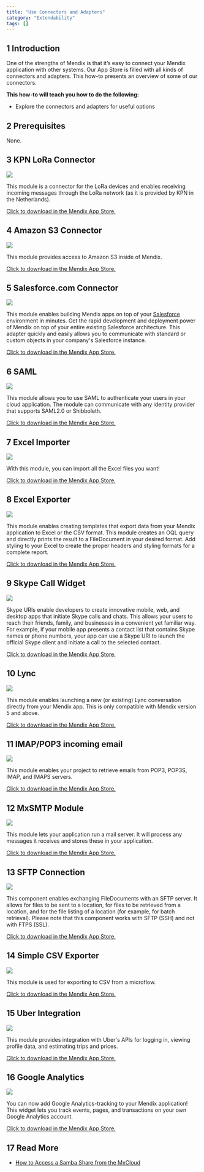 ```yaml
---
title: "Use Connectors and Adapters"
category: "Extendability"
tags: []
---
```


## 1 Introduction

One of the strengths of Mendix is that it’s easy to connect your Mendix application with other systems. Our App Store is filled with all kinds of connectors and adapters. This how-to presents an overview of some of our connectors.

**This how-to will teach you how to do the following:**

* Explore the connectors and adapters for useful options

## 2 Prerequisites

None.

## 3 KPN LoRa Connector

[![](attachments/18448690/19399076.png)](https://appstore.home.mendix.com/link/app/2747/First-Consulting/KPN-LoRa-Connector)

This module is a connector for the LoRa devices and enables receiving incoming messages through the LoRa network (as it is provided by KPN in the Netherlands).

[Click to download in the Mendix App Store.](https://appstore.home.mendix.com/link/app/2747/First-Consulting/KPN-LoRa-Connector)

## 4 Amazon S3 Connector

[![](attachments/18448690/19399077.png)](https://appstore.home.mendix.com/link/app/2074/Mendix/Amazon-S3-Connector)

This module provides access to Amazon S3 inside of Mendix.

[Click to download in the Mendix App Store.](https://appstore.home.mendix.com/link/app/2074/Mendix/Amazon-S3-Connector)

## 5 Salesforce.com Connector

[![](attachments/18448690/salesforce.png)](https://appstore.home.mendix.com/link/app/1424/Mendix/Salesforce.com-Connector)

This module enables building Mendix apps on top of your [Salesforce](http://Salesforce.com) environment in minutes. Get the rapid development and deployment power of Mendix on top of your entire existing Salesforce architecture. This adapter quickly and easily allows you to communicate with standard or custom objects in your company's Salesforce instance.

[Click to download in the Mendix App Store.](https://appstore.home.mendix.com/link/app/1424/Mendix/Salesforce.com-Connector)

## 6 SAML

[![](attachments/18448690/saml.png)](https://appstore.home.mendix.com/link/app/1174/Mendix/SAML)

This module allows you to use SAML to authenticate your users in your cloud application. The module can communicate with any identity provider that supports SAML2.0 or Shibboleth.

[Click to download in the Mendix App Store.](https://appstore.home.mendix.com/link/app/1174/Mendix/SAML)

## 7 Excel Importer

[![](attachments/18448690/excel_importer.png)](https://appstore.home.mendix.com/link/app/72/Mendix/Excel-importer)

With this module, you can import all the Excel files you want!

[Click to download in the Mendix App Store.](https://appstore.home.mendix.com/link/app/72/Mendix/Excel-importer)

## 8 Excel Exporter

[![](attachments/18448690/excel_exporter.png)](https://appstore.home.mendix.com/link/app/726/Mendix/Excel-exporter)

This module enables creating templates that export data from your Mendix application to Excel or the CSV format. This module creates an OQL query and directly prints the result to a FileDocument in your desired format. Add styling to your Excel to create the proper headers and styling formats for a complete report.

[Click to download in the Mendix App Store.](https://appstore.home.mendix.com/link/app/726/Mendix/Excel-exporter)

## 9 Skype Call Widget

[![](attachments/18448690/skype.png)](https://appstore.home.mendix.com/link/app/757/Skype-Call-Widget)

Skype URIs enable developers to create innovative mobile, web, and desktop apps that initiate Skype calls and chats. This allows your users to reach their friends, family, and businesses in a convenient yet familiar way. For example, if your mobile app presents a contact list that contains Skype names or phone numbers, your app can use a Skype URI to launch the official Skype client and initiate a call to the selected contact.

[Click to download in the Mendix App Store.](https://appstore.home.mendix.com/link/app/757/Skype-Call-Widget)

## 10 Lync

[![](attachments/18448690/lync.png)](https://appstore.home.mendix.com/link/app/1313/Mendix/Lync)

This module enables launching a new (or existing) Lync conversation directly from your Mendix app. This is only compatible with Mendix version 5 and above.

[Click to download in the Mendix App Store.](https://appstore.home.mendix.com/link/app/1313/Mendix/Lync)

## 11 IMAP/POP3 incoming email

[![](attachments/18448690/imap.png)](https://appstore.home.mendix.com/link/app/1042/Mendix/IMAP/POP3-incoming-email)

This module enables your project to retrieve emails from POP3, POP3S, IMAP, and IMAPS servers.

[Click to download in the Mendix App Store.](https://appstore.home.mendix.com/link/app/1042/Mendix/IMAP/POP3-incoming-email)

## 12 MxSMTP Module

[![](attachments/18448690/mxsmtp.png)](https://appstore.home.mendix.com/link/app/256/Mendix/MxSMTP-Module)

This module lets your application run a mail server. It will process any messages it receives and stores these in your application.

[Click to download in the Mendix App Store.](https://appstore.home.mendix.com/link/app/256/Mendix/MxSMTP-Module)

## 13 SFTP Connection

[![](attachments/18448690/sftp.png)](https://appstore.home.mendix.com/link/app/368/SFTP-Connection)

This component enables exchanging FileDocuments with an SFTP server. It allows for files to be sent to a location, for files to be retrieved from a location, and for the file listing of a location (for example, for batch retrieval). Please note that this component works with SFTP (SSH) and not with FTPS (SSL).

[Click to download in the Mendix App Store.](https://appstore.home.mendix.com/link/app/368/SFTP-Connection)

## 14 Simple CSV Exporter

[![](attachments/18448690/csv.png)](https://appstore.home.mendix.com/link/app/1573/Appronto/Simple-CSV-Exporter)

This module is used for exporting to CSV from a microflow.

[Click to download in the Mendix App Store.](https://appstore.home.mendix.com/link/app/1573/Appronto/Simple-CSV-Exporter)

## 15 Uber Integration

[![](attachments/18448690/uber.png)](https://appstore.home.mendix.com/link/app/2590/Mendix/Uber-Integration)

This module provides integration with Uber's APIs for logging in, viewing profile data, and estimating trips and prices.

[Click to download in the Mendix App Store.](https://appstore.home.mendix.com/link/app/2590/Mendix/Uber-Integration)

## 16 Google Analytics

[![](attachments/18448690/google_analytics.png)](https://appstore.home.mendix.com/link/app/105/Mendix/Google-Analytics)

You can now add Google Analytics-tracking to your Mendix application! This widget lets you track events, pages, and transactions on your own Google Analytics account.

[Click to download in the Mendix App Store.](https://appstore.home.mendix.com/link/app/105/Mendix/Google-Analytics)

## 17 Read More

* [How to Access a Samba Share from the MxCloud](access-a-samba-share-from-the-mxcloud)
